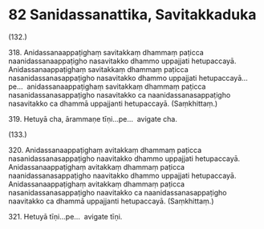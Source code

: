 # 82 Sanidassanattika, Savitakkaduka

(132.)

318\. Anidassanaappaṭighaṃ savitakkaṃ dhammaṃ paṭicca naanidassanaappaṭigho nasavitakko dhammo uppajjati hetupaccayā. Anidassanaappaṭighaṃ savitakkaṃ dhammaṃ paṭicca nasanidassanasappaṭigho nasavitakko dhammo uppajjati hetupaccayā…pe…  anidassanaappaṭighaṃ savitakkaṃ dhammaṃ paṭicca nasanidassanasappaṭigho nasavitakko ca naanidassanasappaṭigho nasavitakko ca dhammā uppajjanti hetupaccayā. (Saṃkhittaṃ.)

319\. Hetuyā cha, ārammaṇe tīṇi…pe…  avigate cha.

(133.)

320\. Anidassanaappaṭighaṃ avitakkaṃ dhammaṃ paṭicca nasanidassanasappaṭigho naavitakko dhammo uppajjati hetupaccayā. Anidassanaappaṭighaṃ avitakkaṃ dhammaṃ paṭicca naanidassanasappaṭigho naavitakko dhammo uppajjati hetupaccayā. Anidassanaappaṭighaṃ avitakkaṃ dhammaṃ paṭicca nasanidassanasappaṭigho naavitakko ca naanidassanasappaṭigho naavitakko ca dhammā uppajjanti hetupaccayā. (Saṃkhittaṃ.)

321\. Hetuyā tīṇi…pe…  avigate tīṇi.
